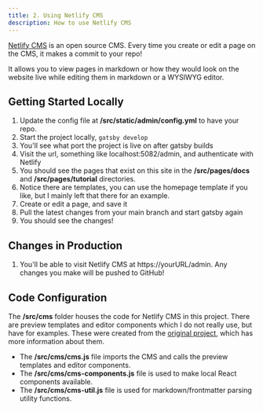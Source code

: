 ```yaml
---
title: 2. Using Netlify CMS
description: How to use Netlify CMS
---
```


[Netlify CMS](https://www.netlifycms.org/) is an open source CMS. Every time you create or edit a page on the CMS, it makes a commit to your repo!

It allows you to view pages in markdown or how they would look on the website live while editing them in markdown or a WYSIWYG editor.

## Getting Started Locally

1. Update the config file at **/src/static/admin/config.yml** to have your repo.
2. Start the project locally, `gatsby develop`
3. You'll see what port the project is live on after gatsby builds
4. Visit the url, something like localhost:5082/admin, and authenticate with Netlify
5. You should see the pages that exist on this site in the **/src/pages/docs** and **/src/pages/tutorial** directories.
6. Notice there are templates, you can use the homepage template if you like, but I mainly left that there for an example.
7. Create or edit a page, and save it
8. Pull the latest changes from your main branch and start gatsby again
9. You should see the changes!

## Changes in Production

1. You'll be able to visit Netlify CMS at https://yourURL/admin. Any changes you make will be pushed to GitHub!

## Code Configuration

The **/src/cms** folder houses the code for Netlify CMS in this project. There are preview templates and editor components which I do not really use, but have for examples. These were created from the [original project](https://github.com/renvrant/gatsby-mdx-netlify-cms-starter), which has more information about them.

- The **/src/cms/cms.js** file imports the CMS and calls the preview templates and editor components.
- The **/src/cms/cms-components.js** file is used to make local React components available.
- The **/src/cms/cms-util.js** file is used for markdown/frontmatter parsing utility functions.

<NextPrev prev="1. Introduction to MDX" prevUrl="/tutorial/1-introduction-mdx" next="3. Using Gatsby" nextUrl="/tutorial/3-using-gatsby" />
